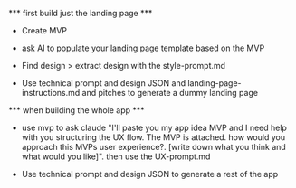 *** first build just the landing page *** 
- Create MVP

- ask AI to populate your landing page template based on the MVP

- Find design > extract design with the style-prompt.md
- Use technical prompt and design JSON and landing-page-instructions.md and pitches to generate a dummy landing page


*** when building the whole app ***
- use mvp to ask claude "I'll paste you my app idea MVP and I need help with you structuring the UX flow. The MVP is attached. how would you approach this MVPs user experience?. [write down what you think and what would you like]". then use the UX-prompt.md 


- Use technical prompt and design JSON to generate a rest of the app



